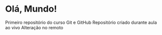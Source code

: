 # Olá, Mundo!
 Primeiro repositório do curso Git e GitHub
Repositório criado durante aula ao vivo
Alteração no remoto
